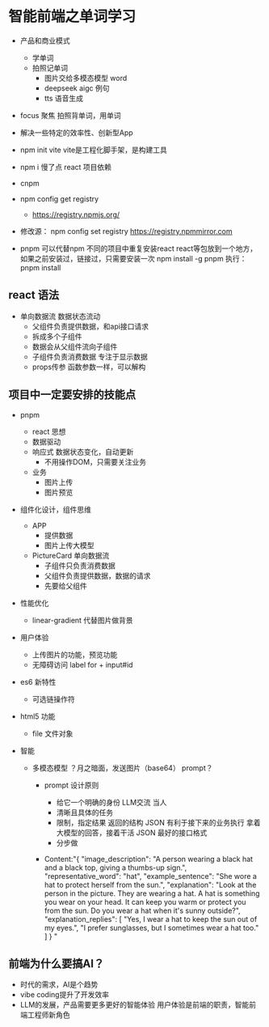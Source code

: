 # 智能前端之单词学习
- 产品和商业模式
    - 学单词
    - 拍照记单词
      - 图片交给多模态模型 word
      - deepseek aigc 例句
      - tts 语音生成
- focus 聚焦
    拍照背单词，用单词
- 解决一些特定的效率性、创新型App

- npm init vite  vite是工程化脚手架，是构建工具

- npm i 慢了点
react 项目依赖 
- cnpm

- npm config get registry
    - https://registry.npmjs.org/

- 修改源： npm config set registry https://registry.npmmirror.com

- pnpm 可以代替npm 
    不同的项目中重复安装react
    react等包放到一个地方，如果之前安装过，链接过，只需要安装一次
    npm install -g pnpm
    执行：pnpm install

## react 语法
- 单向数据流
  数据状态流动
  - 父组件负责提供数据，和api接口请求
  - 拆成多个子组件
  - 数据会从父组件流向子组件
  - 子组件负责消费数据   专注于显示数据
  - props传参
  <PictureCard
   uploadImage = {uploadImage} />
   函数参数一样，可以解构








## 项目中一定要安排的技能点
 - pnpm
   - react 思想
    - 数据驱动
    - 响应式 数据状态变化，自动更新
       - 不用操作DOM，只需要关注业务
    - 业务
        - 图片上传
        - 图片预览
        
 - 组件化设计，组件思维
    - APP
        - 提供数据
        - 图片上传大模型
    - PictureCard
      单向数据流
        - 子组件只负责消费数据
        - 父组件负责提供数据，数据的请求
        - 先要给父组件
 - 性能优化
    - linear-gradient 代替图片做背景
- 用户体验
  - 上传图片的功能，预览功能
  - 无障碍访问
    label for + input#id
- es6 新特性
    - 可选链操作符
- html5 功能
    - file  文件对象 
- 智能
    - 多模态模型
        ？月之暗面，发送图片（base64）
        prompt？
        - prompt 设计原则
          - 给它一个明确的身份 LLM交流 当人
          - 清晰且具体的任务
          - 限制，指定结果
            返回的结构 JSON
            有利于接下来的业务执行
            拿着大模型的回答，接着干活
            JSON 最好的接口格式
          - 分步做


        - Content:"{
  "image_description": "A person wearing a black hat and a black top, giving a thumbs-up sign.",
  "representative_word": "hat",
  "example_sentence": "She wore a hat to protect herself from the sun.",
  "explanation": "Look at the person in the picture. They are wearing a hat. A hat is something you wear on your head. It can keep you warm or protect you from the sun. Do you wear a hat when it's sunny outside?",
  "explanation_replies": [
    "Yes, I wear a hat to keep the sun out of my eyes.",
    "I prefer sunglasses, but I sometimes wear a hat too."
  ]
}
"
## 前端为什么要搞AI？
- 时代的需求，AI是个趋势
- vibe coding提升了开发效率
- LLM的发展，产品需要更多更好的智能体验
   用户体验是前端的职责，智能前端工程师新角色